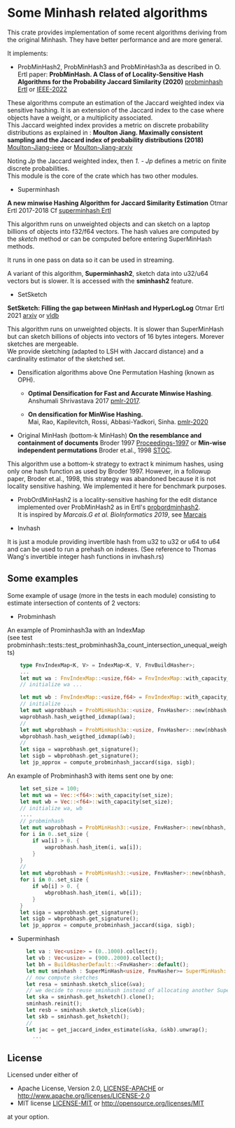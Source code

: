 # Some Minhash related algorithms

This crate provides implementation of some recent algorithms deriving from the original Minhash. They have better performance and are more general.  

It implements:

* ProbMinHash2, ProbMinHash3 and ProbMinHash3a as described in O. Ertl paper:
**ProbMinHash. A Class of of Locality-Sensitive Hash Algorithms for the Probability Jaccard Similarity (2020)**
[probminhash Ertl](https://arxiv.org/abs/1911.00675) or [IEEE-2022](https://ieeexplore.ieee.org/document/9185081)

These algorithms compute an estimation of the Jaccard weighted index via sensitive hashing.
It is an extension of the Jaccard index to the case where objects have a weight, or a multiplicity associated.  
This Jaccard  weighted index provides a metric on discrete probability distributions as explained in :
**Moulton Jiang. Maximally consistent sampling and the Jaccard index of probability distributions (2018)**
[Moulton-Jiang-ieee](https://ieeexplore.ieee.org/document/8637426) or [Moulton-Jiang-arxiv](https://arxiv.org/abs/1809.04052)

Noting *Jp* the Jaccard weighted index, then  *1. - Jp* defines a metric on finite discrete probabilities.  
This module is the core of the crate which has two other modules.

* Superminhash

**A new minwise Hashing Algorithm for Jaccard Similarity Estimation**
Otmar Ertl 2017-2018 Cf [superminhash Ertl](https://arxiv.org/abs/1706.05698)

This algorithm runs on unweighted objects and can sketch on a laptop billions of objects into f32/f64 vectors.
The hash values are computed by the *sketch* method or can be computed before entering SuperMinHash methods.
  
It runs in one pass on data so it can be used in streaming.  

A variant of this algorithm, **Superminhash2**, sketch data into u32/u64 vectors but is slower. It is accessed with the **sminhash2** feature.

* SetSketch  
    
**SetSketch: Filling the gap between MinHash and HyperLogLog**
Otmar Ertl 2021 [arxiv](https://arxiv.org/abs/2101.00314) or [vldb](https://vldb.org/pvldb/vol14/p2244-ertl.pdf)

This algorithm runs on unweighted objects. It is slower than SuperMinHash but can sketch billions of objects into vectors of 16 bytes integers. Morever sketches are mergeable.  
We provide sketching (adapted to LSH with Jaccard distance) and a cardinality estimator of the sketched set.

* Densification algorithms above One Permutation Hashing (known as OPH).    
  
    - **Optimal Densification for Fast and Accurate Minwise Hashing**.   
    Anshumali Shrivastava 2017 [pmlr-2017](https://proceedings.mlr.press/v70/shrivastava17a.html).

    - **On densification for MinWise Hashing.**  
    Mai, Rao, Kapilevitch, Rossi, Abbasi-Yadkori, Sinha.  [pmlr-2020](http://proceedings.mlr.press/v115/mai20a/mai20a.pdf)

* Original MinHash (bottom-k MinHash)
**On the resemblance and containment of documents** Broder 1997 [Proceedings-1997](https://ieeexplore.ieee.org/abstract/document/666900) or **Min-wise independent permutations** Broder et.al., 1998 [STOC](https://dl.acm.org/doi/pdf/10.1145/276698.276781).

This algorithm use a bottom-k strategy to extract k minimum hashes, using only one hash function as used by Broder 1997. However, in a followup paper, Broder et.al., 1998, this strategy was abandoned because it is not locality sensitive hashing. We implemented it here for benchmark purposes. 

* ProbOrdMinHash2 is a locality-sensitive hashing for the edit distance implemented over ProbMinHash2 as in  Ertl's [probordminhash2](https://github.com/oertl/probminhash).  
It is inspired by *Marcais.G et al. BioInformatics 2019*, see  [Marcais](https://academic.oup.com/bioinformatics/article/35/14/i127/5529166)


    
* Invhash
  
It is just a module providing invertible hash from u32 to u32 or u64 to u64 and can be used to run a prehash on indexes.
(See reference to Thomas Wang's invertible integer hash functions in invhash.rs)

## Some examples

Some example of usage (more in the tests in each module) consisting to estimate intersection of contents of 2 vectors:

* Probminhash
  
An example of Prominhash3a with an IndexMap  
(see test probminhash::tests::test_probminhash3a_count_intersection_unequal_weights)

```rust
    type FnvIndexMap<K, V> = IndexMap<K, V, FnvBuildHasher>;
    ...
    let mut wa : FnvIndexMap::<usize,f64> = FnvIndexMap::with_capacity_and_hasher(70, FnvBuildHasher::default());
    // initialize wa ...

    let mut wb : FnvIndexMap::<usize,f64> = FnvIndexMap::with_capacity_and_hasher(70, FnvBuildHasher::default());
    // initialize ...
    let mut waprobhash = ProbMinHash3a::<usize, FnvHasher>::new(nbhash, 0);
    waprobhash.hash_weigthed_idxmap(&wa);
    //
    let mut wbprobhash = ProbMinHash3a::<usize, FnvHasher>::new(nbhash, 0);
    wbprobhash.hash_weigthed_idxmap(&wb);
    //
    let siga = waprobhash.get_signature();
    let sigb = wbprobhash.get_signature();
    let jp_approx = compute_probminhash_jaccard(siga, sigb);
```

An example of Probminhash3 with items sent one by one:

```rust
    let set_size = 100;
    let mut wa = Vec::<f64>::with_capacity(set_size);
    let mut wb = Vec::<f64>::with_capacity(set_size);
    // initialize wa, wb
    ....
    // probminhash
    let mut waprobhash = ProbMinHash3::<usize, FnvHasher>::new(nbhash, 0);
    for i in 0..set_size {
        if wa[i] > 0. {
            waprobhash.hash_item(i, wa[i]);
        }
    }
    //
    let mut wbprobhash = ProbMinHash3::<usize, FnvHasher>::new(nbhash, 0);
    for i in 0..set_size {
        if wb[i] > 0. {
            wbprobhash.hash_item(i, wb[i]);
        }
    }
    let siga = waprobhash.get_signature();
    let sigb = wbprobhash.get_signature();
    let jp_approx = compute_probminhash_jaccard(siga, sigb);
```

* Superminhash

```rust
      let va : Vec<usize> = (0..1000).collect();
      let vb : Vec<usize> = (900..2000).collect();
      let bh = BuildHasherDefault::<FnvHasher>::default();
      let mut sminhash : SuperMinHash<usize, FnvHasher>= SuperMinHash::new(70, &bh);
      // now compute sketches
      let resa = sminhash.sketch_slice(&va);
      // we decide to reuse sminhash instead of allocating another SuperMinHash structure
      let ska = sminhash.get_hsketch().clone();
      sminhash.reinit();
      let resb = sminhash.sketch_slice(&vb);
      let skb = sminhash.get_hsketch();
      //
      let jac = get_jaccard_index_estimate(&ska, &skb).unwrap();
        ...
```

## License

Licensed under either of

* Apache License, Version 2.0, [LICENSE-APACHE](LICENSE-APACHE) or <http://www.apache.org/licenses/LICENSE-2.0>
* MIT license [LICENSE-MIT](LICENSE-MIT) or <http://opensource.org/licenses/MIT>

at your option.

